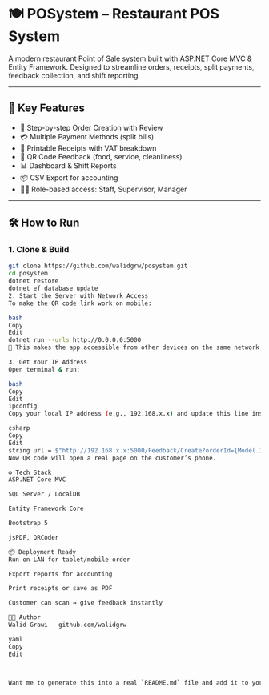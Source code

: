 # 🍽️ POSystem – Restaurant POS System

A modern restaurant Point of Sale system built with ASP.NET Core MVC & Entity Framework. Designed to streamline orders, receipts, split payments, feedback collection, and shift reporting.

---

## 🚀 Key Features

- 🧾 Step-by-step Order Creation with Review
- 💳 Multiple Payment Methods (split bills)
- 📄 Printable Receipts with VAT breakdown
- 📲 QR Code Feedback (food, service, cleanliness)
- 📊 Dashboard & Shift Reports
- 📦 CSV Export for accounting
- 🧑‍💼 Role-based access: Staff, Supervisor, Manager

---

## 🛠️ How to Run

### 1. Clone & Build

```bash
git clone https://github.com/walidgrw/posystem.git
cd posystem
dotnet restore
dotnet ef database update
2. Start the Server with Network Access
To make the QR code link work on mobile:

bash
Copy
Edit
dotnet run --urls http://0.0.0.0:5000
🔗 This makes the app accessible from other devices on the same network.

3. Get Your IP Address
Open terminal & run:

bash
Copy
Edit
ipconfig
Copy your local IP address (e.g., 192.168.x.x) and update this line inside your Details.cshtml:

csharp
Copy
Edit
string url = $"http://192.168.x.x:5000/Feedback/Create?orderId={Model.Id}";
Now QR code will open a real page on the customer’s phone.

⚙️ Tech Stack
ASP.NET Core MVC

SQL Server / LocalDB

Entity Framework Core

Bootstrap 5

jsPDF, QRCoder

📦 Deployment Ready
Run on LAN for tablet/mobile order

Export reports for accounting

Print receipts or save as PDF

Customer can scan → give feedback instantly

🧑‍💻 Author
Walid Grawi – github.com/walidgrw

yaml
Copy
Edit

---

Want me to generate this into a real `README.md` file and add it to your repo directory?
